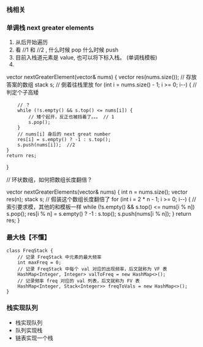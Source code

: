 ### 栈相关

### 单调栈 next greater elements 
1. 从后开始遍历
2. 看 //1 和 //2 , 什么时候 pop 什么时候 push 
3. 目前入栈道元素是 value, 也可以将下标入栈。
(单调栈模板)
4. 

vector<int> nextGreaterElement(vector<int>& nums) {
    vector<int> res(nums.size()); // 存放答案的数组
    stack<int> s;
    // 倒着往栈里放
    for (int i = nums.size() - 1; i >= 0; i--) {
        // 判定个子高矮

        // ？
        while (!s.empty() && s.top() <= nums[i]) {
            // 矮个起开，反正也被挡着了。。。 // 1
            s.pop();
        }
        // nums[i] 身后的 next great number
        res[i] = s.empty() ? -1 : s.top();
        s.push(nums[i]);  //2 
    }
    return res;
}

// 环状数组，如何把数组长度翻倍？

vector<int> nextGreaterElements(vector<int>& nums) {
    int n = nums.size();
    vector<int> res(n);
    stack<int> s;
    // 假装这个数组长度翻倍了
    for (int i = 2 * n - 1; i >= 0; i--) {
        // 索引要求模，其他的和模板一样
        while (!s.empty() && s.top() <= nums[i % n])
            s.pop();
        res[i % n] = s.empty() ? -1 : s.top();
        s.push(nums[i % n]);
    }
    return res;
}

### 最大栈【不懂】

```
class FreqStack {
    // 记录 FreqStack 中元素的最大频率
    int maxFreq = 0;
    // 记录 FreqStack 中每个 val 对应的出现频率，后文就称为 VF 表
    HashMap<Integer, Integer> valToFreq = new HashMap<>();
    // 记录频率 freq 对应的 val 列表，后文就称为 FV 表
    HashMap<Integer, Stack<Integer>> freqToVals = new HashMap<>();
}
```

### 栈实现队列

- 栈实现队列
- 队列实现栈
- 链表实现一个栈
